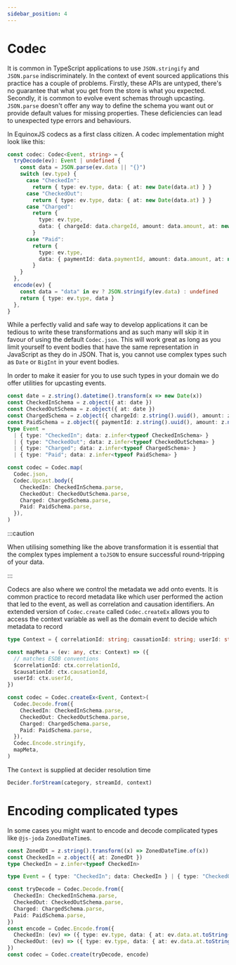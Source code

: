 ```yaml
---
sidebar_position: 4
---
```


# Codec

It is common in TypeScript applications to use `JSON.stringify` and `JSON.parse`
indiscriminately. In the context of event sourced applications this practice has
a couple of problems. Firstly, these APIs are untyped, there's no guarantee that
what you get from the store is what you expected. Secondly, it is common to
evolve event schemas through upcasting. `JSON.parse` doesn't offer any way to
define the schema you want out or provide default values for missing properties.
These deficiencies can lead to unexpected type errors and behaviours.

In EquinoxJS codecs as a first class citizen. A codec implementation might look
like this:

```ts
const codec: Codec<Event, string> = {
  tryDecode(ev): Event | undefined {
    const data = JSON.parse(ev.data || "{}")
    switch (ev.type) {
      case "CheckedIn":
        return { type: ev.type, data: { at: new Date(data.at) } }
      case "CheckedOut":
        return { type: ev.type, data: { at: new Date(data.at) } }
      case "Charged":
        return {
          type: ev.type,
          data: { chargeId: data.chargeId, amount: data.amount, at: new Date(data.at) },
        }
      case "Paid":
        return {
          type: ev.type,
          data: { paymentId: data.paymentId, amount: data.amount, at: new Date(data.at) },
        }
    }
  },
  encode(ev) {
    const data = "data" in ev ? JSON.stringify(ev.data) : undefined
    return { type: ev.type, data }
  },
}
```

While a perfectly valid and safe way to develop applications it can be tedious
to write these transformations and as such many will skip it in favour of using
the default `Codec.json`. This will work great as long as you limit yourself to
event bodies that have the same representation in JavaScript as they do in
JSON. That is, you cannot use complex types such as `Date` or `BigInt` in your
event bodies.

In order to make it easier for you to use such types in your domain we do offer
utilities for upcasting events.


```ts
const date = z.string().datetime().transform(x => new Date(x))
const CheckedInSchema = z.object({ at: date })
const CheckedOutSchema = z.object({ at: date })
const ChargedSchema = z.object({ chargeId: z.string().uuid(), amount: z.number(), at: date })
const PaidSchema = z.object({ paymentId: z.string().uuid(), amount: z.number(), at: date })
type Event =
  | { type: "CheckedIn"; data: z.infer<typeof CheckedInSchema> }
  | { type: "CheckedOut"; data: z.infer<typeof CheckedOutSchema> }
  | { type: "Charged"; data: z.infer<typeof ChargedSchema> }
  | { type: "Paid"; data: z.infer<typeof PaidSchema> }

const codec = Codec.map(
  Codec.json,
  Codec.Upcast.body({
    CheckedIn: CheckedInSchema.parse,
    CheckedOut: CheckedOutSchema.parse,
    Charged: ChargedSchema.parse,
    Paid: PaidSchema.parse,
  }),
)
```

:::caution

When utilising something like the above transformation it is essential that the complex types
implement a `toJSON` to ensure successful round-tripping of your data.

:::

Codecs are also where we control the metadata we add onto events. It is common
practice to record metadata like which user performed the action that led to the
event, as well as correlation and causation identifiers. An extended version of
`Codec.create` called `Codec.createEx` allows you to access the context variable
as well as the domain event to decide which metadata to record

```ts
type Context = { correlationId: string; causationId: string; userId: string }

const mapMeta = (ev: any, ctx: Context) => ({
  // matches ESDB conventions
  $correlationId: ctx.correlationId,
  $causationId: ctx.causationId,
  userId: ctx.userId,
})

const codec = Codec.createEx<Event, Context>(
  Codec.Decode.from({
    CheckedIn: CheckedInSchema.parse,
    CheckedOut: CheckedOutSchema.parse,
    Charged: ChargedSchema.parse,
    Paid: PaidSchema.parse,
  }),
  Codec.Encode.stringify,
  mapMeta,
)
```

The `Context` is supplied at decider resolution time

```ts
Decider.forStream(category, streamId, context)
```

# Encoding complicated types

In some cases you might want to encode and decode complicated types like `@js-joda` `ZonedDateTime`s.

```ts
const ZonedDt = z.string().transform((x) => ZonedDateTime.of(x))
const CheckedIn = z.object({ at: ZonedDt })
type CheckedIn = z.infer<typeof CheckedIn>

type Event = { type: "CheckedIn"; data: CheckedIn } | { type: "CheckedOut"; data: CheckedIn }

const tryDecode = Codec.Decode.from({
  CheckedIn: CheckedInSchema.parse,
  CheckedOut: CheckedOutSchema.parse,
  Charged: ChargedSchema.parse,
  Paid: PaidSchema.parse,
})
const encode = Codec.Encode.from({
  CheckedIn: (ev) => ({ type: ev.type, data: { at: ev.data.at.toString() } }),
  CheckedOut: (ev) => ({ type: ev.type, data: { at: ev.data.at.toString() } }),
})
const codec = Codec.create(tryDecode, encode)
```
